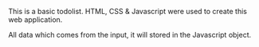 This is a basic todolist. 
HTML, CSS & Javascript were used to create this web application. 

All data which comes from the input, it will stored in the Javascript object. 
